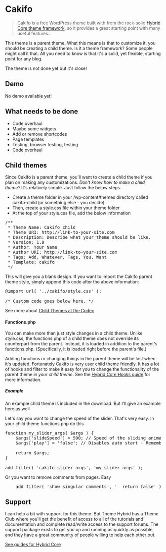 # Cakifo

> Cakifo is a free WordPress theme built with from the rock-solid [Hybrid Core theme framework](http://themehybrid.com/hybrid-core "Hybrid Core"), so it provides a great starting point with many useful features..

This theme is a parent theme. What this means is that to customize it, you should be creating a child theme. Is it a theme framework? Some people might call it that. All you need to know is that it's a solid, yet flexible, starting point for any blog.

The theme is not done yet but it's close!

## Demo

No demo available yet!

## What needs to be done

* Code overhaul
* Maybe some widgets
* Add or remove shortcodes
* Page templates
* Testing, browser testing, testing
* Code overhaul

## Child themes

Since Cakifo is a parent theme, you'll want to create a child theme if you plan on making any customizations. *Don't know how to make a child theme?* It's relatively simple. Just follow the below steps.

* Create a theme folder in your /wp-content/themes directory called cakifo-child (or something else - you decide)
* Then, create a style.css file within your theme folder
* At the top of your style.css file, add the below information

<pre>
/**
 * Theme Name: Cakifo child
 * Theme URI: http://link-to-your-site.com
 * Description: Describe what your theme should be like.
 * Version: 1.0
 * Author: Your Name
 * Author URI: http://link-to-your-site.com
 * Tags: Add, Whatever, Tags, You, Want
 * Template: cakifo
 */
</pre>

This will give you a blank design. If you want to import the Cakifo parent theme style, simply append this code after the above information:

<pre>
@import url( '../cakifo/style.css' );

/* Custom code goes below here. */
</pre>

See more about [Child Themes at the Codex](http://codex.wordpress.org/Child_Themes)

#### Functions.php

You can make more than just style changes in a child theme. Unlike style.css, the functions.php of a child theme does not override its counterpart from the parent. Instead, it is loaded in addition to the parent's functions.php. (Specifically, it is loaded right before the parent's file.)

Adding functions or changing things in the parent theme will be lost when it's updated. Fortunately Cakifo is very user child theme friendly. It has a lot of hooks and filter to make it easy for you to change the functionality of the parent theme *in your child theme*. See the [Hybrid Core Hooks guide](http://themehybrid.com/hybrid-core/hooks) for more information.

##### Example
An example child theme is included in the download. But I'll give an example here as well

Let's say you want to change the speed of the slider. That's very easy. In your child theme functions.php do this

<pre>
function my_slider_args( $args ) {
	$args['slideSpeed'] = 500; // Speed of the sliding animation in milliseconds
	$args['play'] = 'false'; // Disables auto start - Remember the quotes
	
	return $args;
}

add_filter( 'cakifo_slider_args', 'my_slider_args' );
</pre>

Or you want to remove comments from pages. Easy

<pre>
	add_filter( 'show_singular_comments', '__return_false' ); 
</pre>

## Support
I can help a bit with support for this theme. But Theme Hybrid has a Theme Club where you'll get the benefit of access to all of the tutorials and documentation and complete read/write access to the support forums.
The support package exists to get you up and running as quickly as possible, and they have a great community of people willing to help each other out.

[See guides for Hybrid Core](http://themehybrid.com/hybrid-core)